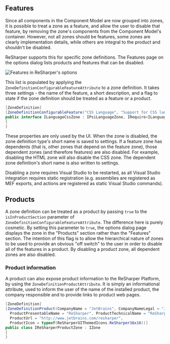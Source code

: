 [//]: # (title: Features and Products)

## Features

Since all components in the Component Model are now grouped into zones, it is possible to treat a zone as a feature, and allow the user to disable that feature, by removing the zone's components from the Component Model's container. However, not all zones should be features, some zones are clearly implementation details, while others are integral to the product and shouldn't be disabled.

ReSharper supports this for specific zone definitions. The Features page on the options dialog lists products and features that can be disabled.

![Features in ReSharper's options](options_features.png)

This list is populated by applying the `ZoneDefinitionConfigurableFeatureAttribute` to a zone definition. It takes three settings - the name of the feature, a short description, and a flag to state if the zone definition should be treated as a feature or a product.

```csharp
[ZoneDefinition]
[ZoneDefinitionConfigurableFeature("CSS Language", "Support for CSS language in .css and HTML based files", false)]
public interface ILanguageCssZone : IPsiLanguageZone, IRequire<ILanguageHtmlZone>
{
}
```

These properties are only used by the UI. When the zone is disabled, the zone definition type's short name is saved to settings. If a feature zone has dependents (that is, other zones that depend on the feature zone), those dependent zones (and therefore features) are also disabled. For example, disabling the HTML zone will also disable the CSS zone. The dependent zone definition's short name is also written to settings.

Disabling a zone requires Visual Studio to be restarted, as all Visual Studio integration requires static registration (e.g. assemblies are registered as MEF exports, and actions are registered as static Visual Studio commands).

## Products

A zone definition can be treated as a product by passing `true` to the `isInProductSection` parameter of `ZoneDefinitionConfigurableFeatureAttribute`. The difference here is purely cosmetic. By setting this parameter to `true`, the options dialog page displays the zone in the "Products" section rather than the "Features" section. The intention of this flag is to allow the hierarchical nature of zones to be used to provide an obvious "off switch" to the user in order to disable all of the features in a product. By disabling a product zone, all dependent zones are also disabled.

### Product information

A product can also expose product information to the ReSharper Platform, by using the `ZoneDefinitionProductAttribute`. It is simply an informational attribute, used to inform the user of the name of the installed product, the company responsible and to provide links to product web pages.

```csharp
[ZoneDefinition]
[ZoneDefinitionProduct(CompanyName = "JetBrains", CompanyNameLegal = "JetBrains s.r.o.", 
  ProductPresentableName = "ReSharper", ProductTechnicalName = "ReSharper", Version = "9.1",
  ProductUrl = "http://www.jetbrains.com/resharper",
  ProductIcon = typeof(ReSharperUIThemedIcons.ReSharper16x16))]
public class IReSharperProductZone : IZone
{
}
```